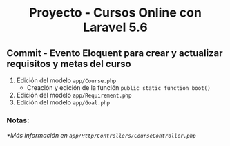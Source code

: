 
<!-- Title -->
<h1 align="center">Proyecto - Cursos Online con Laravel 5.6</h1>
<!-- End Title -->

<!-- Commit name -->
<h2>Commit - <strong>Evento Eloquent para crear y actualizar requisitos y metas del curso</strong></h2>
<!-- End Commit name -->

<!-- Commit instructions -->
<ol>
  <li>
    Edición del modelo <code>app/Course.php</code>
    <ul>
      <li>Creación y edición de la función <code>public static function boot()</code></li>
    </ul>
  </li>
  <li>
    Edición del modelo <code>app/Requirement.php</code>
  </li>
  <li>
    Edición del modelo <code>app/Goal.php</code>
  </li>
</ol>
<!-- End Commit instructions -->

  <!-- Notes -->
  <h3>Notas:</h3>
  <ul>
    
  </ul>

  <em>*Más información en <code>app/Http/Controllers/CourseController.php</code></em>
  <!-- End notes -->